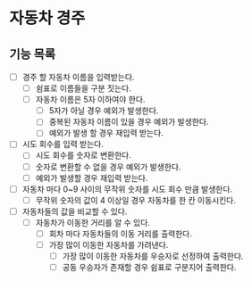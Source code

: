 # 자동차 경주

## 기능 목록

- [ ] 경주 할 자동차 이름을 입력받는다.
    - [ ] 쉼표로 이름들을 구분 짓는다.
    - [ ] 자동차 이름은 5자 이하여야 한다.
        - [ ] 5자가 아닐 경우 예외가 발생한다.
        - [ ] 중복된 자동차 이름이 있을 경우 예외가 발생한다.
        - [ ] 예외가 발생 할 경우 재입력 받는다.
- [ ] 시도 회수를 입력 받는다.
    - [ ] 시도 회수를 숫자로 변환한다.
    - [ ] 숫자로 변환할 수 없을 경우 예외가 발생한다.
    - [ ] 예외가 발생할 경우 재입력 받는다.
- [ ] 자동차 마다 0~9 사이의 무작위 숫자를 시도 회수 만큼 발생한다.
    - [ ] 무작위 숫자의 값이 4 이상일 경우 자동차를 한 칸 이동시킨다.
- [ ] 자동차들의 값을 비교할 수 있다.
    - [ ] 자동차가 이동한 거리를 알 수 있다.
        - [ ] 회차 마다 자동차들의 이동 거리를 출력한다.
        - [ ] 가장 많이 이동한 자동차를 가려낸다.
            - [ ] 가장 많이 이동한 자동차를 우승자로 선정하여 출력한다.
            - [ ] 공동 우승자가 존재할 경우 쉼표로 구분지어 출력한다.